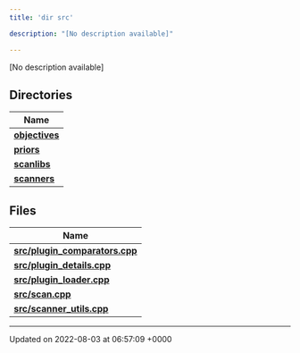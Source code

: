 ```yaml
---
title: 'dir src'

description: "[No description available]"

---
```







[No description available]

## Directories

| Name           |
| -------------- |
| **[objectives](/documentation/code/gambit_2/files/dir_8175e00b46706161a3f1b29a9c3d0e1e/#dir-objectives)**  |
| **[priors](/documentation/code/gambit_2/files/dir_cd3836cb33a5a37171cbcbf20d1df426/#dir-priors)**  |
| **[scanlibs](/documentation/code/gambit_2/files/dir_41b55c43b6715382bf2587278e09e81e/#dir-scanlibs)**  |
| **[scanners](/documentation/code/gambit_2/files/dir_3d6632c706c298643a7dbf82a7e43d46/#dir-scanners)**  |

## Files

| Name           |
| -------------- |
| **[src/plugin_comparators.cpp](/documentation/code/gambit_2/files/plugin__comparators_8cpp/#file-plugin-comparators.cpp)**  |
| **[src/plugin_details.cpp](/documentation/code/gambit_2/files/plugin__details_8cpp/#file-plugin-details.cpp)**  |
| **[src/plugin_loader.cpp](/documentation/code/gambit_2/files/plugin__loader_8cpp/#file-plugin-loader.cpp)**  |
| **[src/scan.cpp](/documentation/code/gambit_2/files/scan_8cpp/#file-scan.cpp)**  |
| **[src/scanner_utils.cpp](/documentation/code/gambit_2/files/scanner__utils_8cpp/#file-scanner-utils.cpp)**  |






-------------------------------

Updated on 2022-08-03 at 06:57:09 +0000
